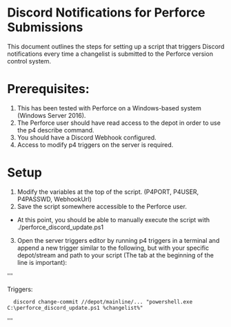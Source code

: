 # Discord Notifications for Perforce Submissions
This document outlines the steps for setting up a script that triggers Discord notifications every time a changelist is submitted to the Perforce version control system.

# Prerequisites:
1. This has been tested with Perforce on a Windows-based system (Windows Server 2016).
2. The Perforce user should have read access to the depot in order to use the p4 describe command.
3. You should have a Discord Webhook configured.
4. Access to modify p4 triggers on the server is required.

# Setup
1. Modify the variables at the top of the script. (P4PORT, P4USER, P4PASSWD, WebhookUrl)
2. Save the script somewhere accessible to the Perforce user.
 - At this point, you should be able to manually execute the script with ./perforce_discord_update.ps1 <changelist number>
 3. Open the server triggers editor by running p4 triggers in a terminal and append a new trigger similar to the following, but with your specific depot/stream and path to your script (The tab at the beginning of the line is important):
  
 
 '''
  
Triggers:
  
      discord change-commit //depot/mainline/... "powershell.exe C:\perforce_discord_update.ps1 %changelist%"
 '''

  

